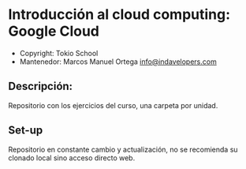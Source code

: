 # Introducción al cloud computing: Google Cloud

- Copyright: Tokio School
- Mantenedor: Marcos Manuel Ortega <info@indavelopers.com>

## Descripción:
Repositorio con los ejercicios del curso, una carpeta por unidad.

## Set-up
Repositorio en constante cambio y actualización, no se recomienda su clonado local sino acceso directo web.
